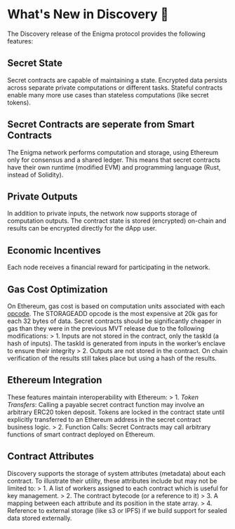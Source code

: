 ﻿
# What's New in Discovery 🎁

The Discovery release of the Enigma protocol provides the following features:

## Secret State
Secret contracts are capable of maintaining a state. Encrypted data persists across separate private computations or different tasks. Stateful contracts enable many more use cases than stateless computations (like secret tokens).
    
## Secret Contracts are seperate from Smart Contracts
The Enigma network performs computation and storage, using Ethereum only for consensus and a shared ledger. This means that secret contracts have their own runtime (modified EVM) and programming language (Rust, instead of Solidity). 
    
## Private Outputs
In addition to private inputs, the network now supports storage of computation outputs. The contract state is stored (encrypted) on-chain and results can be encrypted directly for the dApp user.
    
## Economic Incentives
Each node receives a financial reward for participating in the network.
    
## Gas Cost Optimization
On Ethereum, gas cost is based on computation units associated with each  [opcode](https://docs.google.com/spreadsheets/d/1m89CVujrQe5LAFJ8-YAUCcNK950dUzMQPMJBxRtGCqs/edit#gid=0). The STORAGEADD opcode is the most expensive at 20k gas for each 32 bytes of data. Secret contracts should be significantly cheaper in gas than they were in the previous MVT release due to the following modifications:
    > 1.  Inputs are not stored in the contract, only the taskId (a hash of inputs). The taskId is generated from inputs in the worker’s enclave to ensure their integrity
    > 2.  Outputs are not stored in the contract. On chain verification of the results still takes place but using a hash of the results.
    
## Ethereum Integration
These features maintain interoperability with Ethereum:
    > 1.  _Token Transfers_: Calling a payable secret contract function may involve an arbitrary ERC20 token deposit. Tokens are locked in the contract state until explicitly transferred to an Ethereum address in the secret contract business logic.
    > 2.  Function Calls: Secret Contracts may call arbitrary functions of smart contract deployed on Ethereum.
    
## Contract Attributes
Discovery supports the storage of system attributes (metadata) about each contract. To illustrate their utility, these attributes include but may not be limited to:
    > 1.  A list of workers assigned to each contract which is useful for key management.
    > 2.  The contract bytecode (or a reference to it)
    > 3.  A mapping between each attribute and its position in the state array.
    > 4.  Reference to external storage (like s3 or IPFS) if we build support for sealed data stored externally.
